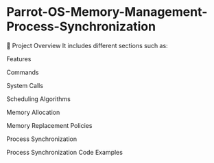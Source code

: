 # Parrot-OS-Memory-Management-Process-Synchronization

🚀 Project Overview
It includes different sections such as:

Features

Commands

System Calls

Scheduling Algorithms

Memory Allocation

Memory Replacement Policies

Process Synchronization

Process Synchronization Code Examples

